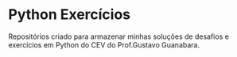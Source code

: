 # Python Exercícios
Repositórios criado para armazenar minhas soluções de desafios e exercícios em Python do CEV do Prof.Gustavo Guanabara.
